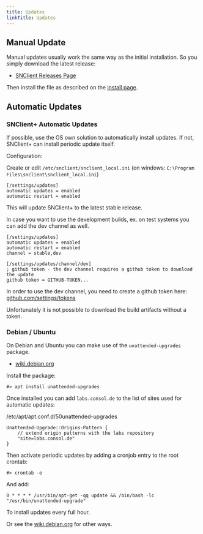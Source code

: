 ```yaml
---
title: Updates
linkTitle: Updates
---
```


## Manual Update

Manual updates usually work the same way as the initial installation. So you
simply download the latest release:

- [SNClient Releases Page](https://github.com/ConSol-Monitoring/snclient/releases)

Then install the file as described on the [install page](../install/).

## Automatic Updates

### SNClient+ Automatic Updates

If possible, use the OS own solution to automatically install updates.
If not, SNClient+ can install periodic update itself.

Configuration:

Create or edit `/etc/snclient/snclient_local.ini` (on windows: `C:\Program Files\snclient\snclient_local.ini`)

    [/settings/updates]
    automatic updates = enabled
    automatic restart = enabled

This will update SNClient+ to the latest stable release.

In case you want to use the development builds, ex. on test systems you can
add the dev channel as well.

    [/settings/updates]
    automatic updates = enabled
    automatic restart = enabled
    channel = stable,dev

    [/settings/updates/channel/dev]
    ; github token - the dev channel requires a github token to download the update
    github token = GITHUB-TOKEN...

In order to use the dev channel, you need to create a github token here: [github.com/settings/tokens](https://github.com/settings/tokens)

Unfortunately it is not possible to download the build artifacts without a token.

### Debian / Ubuntu

On Debian and Ubuntu you can make use of the `unattended-upgrades` package.

- [wiki.debian.org](https://wiki.debian.org/UnattendedUpgrades)

Install the package:

    #> apt install unattended-upgrades

Once installed you can add `labs.consol.de` to the list of sites used
for automatic updates:

/etc/apt/apt.conf.d/50unattended-upgrades

    Unattended-Upgrade::Origins-Pattern {
        // extend origin patterns with the labs repository
        "site=labs.consol.de"
    }

Then activate periodic updates by adding a cronjob entry to the root crontab:

    #> crontab -e

And add:

    0 * * * * /usr/bin/apt-get -qq update && /bin/bash -lc "/usr/bin/unattended-upgrade"

To install updates every full hour.

Or see the [wiki.debian.org](https://wiki.debian.org/UnattendedUpgrades) for other ways.
